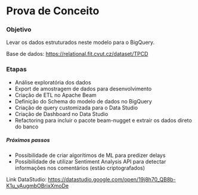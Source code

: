 # Prova de Conceito

### Objetivo

Levar os dados estruturados neste modelo para o BigQuery.

Base de dados: https://relational.fit.cvut.cz/dataset/TPCD 

### Etapas

- Análise exploratória dos dados
- Export de amostragem de dados para desenvolvimento
- Criação de ETL no Apache Beam
- Definição do Schema do modelo de dados no BigQuery
- Criação de query customizada para o Data Studio
- Criação de Dashboard no Data Studio
- Refactoring para incluir o pacote beam-nugget e extrair os dados direto do banco

##### Próximos passos
- Possibilidade de criar algorítimos de ML para predizer delays
- Possibilidade de utilizar Sentiment Analysis API para detectar informações nos comentários (estão criptografados)

Link DataStudio: https://datastudio.google.com/open/19j8h70_QB8b-K1u_yAugmbOBrixXmoDe


